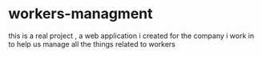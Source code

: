# workers-managment
this is a real project , a web application i created for the company i work in to help us manage all the things related to workers
